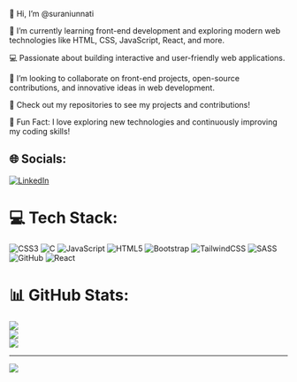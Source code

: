 <p>👋 Hi, I’m @suraniunnati</p>
<p>🌱 I’m currently learning front-end development and exploring modern web technologies like HTML, CSS, JavaScript, React, and more.</p>
<p>💻 Passionate about building interactive and user-friendly web applications.</p>
<p>💞️ I’m looking to collaborate on front-end projects, open-source contributions, and innovative ideas in web development.</p>
<p>🔗 Check out my repositories to see my projects and contributions!</p>
<p>🌟 Fun Fact: I love exploring new technologies and continuously improving my coding skills!</p>

## 🌐 Socials:
[![LinkedIn](https://img.shields.io/badge/LinkedIn-%230077B5.svg?logo=linkedin&logoColor=white)](https://linkedin.com/in/https://www.linkedin.com/in/unnatisurani14/) 

# 💻 Tech Stack:
![CSS3](https://img.shields.io/badge/css3-%231572B6.svg?style=for-the-badge&logo=css3&logoColor=white) ![C](https://img.shields.io/badge/c-%2300599C.svg?style=for-the-badge&logo=c&logoColor=white) ![JavaScript](https://img.shields.io/badge/javascript-%23323330.svg?style=for-the-badge&logo=javascript&logoColor=%23F7DF1E) ![HTML5](https://img.shields.io/badge/html5-%23E34F26.svg?style=for-the-badge&logo=html5&logoColor=white) ![Bootstrap](https://img.shields.io/badge/bootstrap-%238511FA.svg?style=for-the-badge&logo=bootstrap&logoColor=white) ![TailwindCSS](https://img.shields.io/badge/tailwindcss-%2338B2AC.svg?style=for-the-badge&logo=tailwind-css&logoColor=white) ![SASS](https://img.shields.io/badge/SASS-hotpink.svg?style=for-the-badge&logo=SASS&logoColor=white) ![GitHub](https://img.shields.io/badge/github-%23121011.svg?style=for-the-badge&logo=github&logoColor=white) ![React](https://img.shields.io/badge/react-%2320232a.svg?style=for-the-badge&logo=react&logoColor=%2361DAFB)
# 📊 GitHub Stats:
![](https://github-readme-stats.vercel.app/api?username=suraniunnati&theme=dark&hide_border=false&include_all_commits=false&count_private=false)<br/>
![](https://github-readme-streak-stats.herokuapp.com/?user=suraniunnati&theme=dark&hide_border=false)<br/>
![](https://github-readme-stats.vercel.app/api/top-langs/?username=suraniunnati&theme=dark&hide_border=false&include_all_commits=false&count_private=false&layout=compact)

---
[![](https://visitcount.itsvg.in/api?id=suraniunnati&icon=0&color=0)](https://visitcount.itsvg.in)

<!-- Proudly created with GPRM ( https://gprm.itsvg.in ) -->




